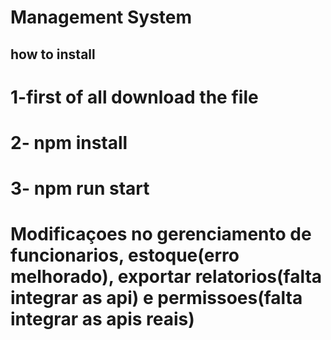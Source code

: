 # Management System
## how to install

# 1-first of all download the file
# 2- npm install
# 3- npm run start

# Modificaçoes no gerenciamento de funcionarios, estoque(erro melhorado), exportar relatorios(falta integrar as api) e permissoes(falta integrar as apis reais)
